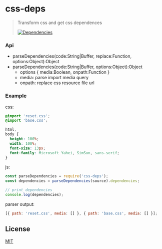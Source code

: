 # css-deps

> Transform css and get css dependences
>
> [![Dependencies][david-image]][david-url]

### Api

* parseDependencies(code:String|Buffer, replace:Function, options:Object):Object
* parseDependencies(code:String|Buffer, options:Object):Object
  * options { media:Boolean, onpath:Function }
  * media: parse import media query
  * onpath: replace css resource file url

### Example

css:

```css
@import 'reset.css';
@import 'base.css';

html,
body {
  height: 100%;
  width: 100%;
  font-size: 13px;
  font-family: Microsoft Yahei, SimSun, sans-serif;
}
```

js:

```js
const parseDependencies = require('css-deps');
const dependencies = parseDependencies(source).dependencies;

// print dependencies
console.log(dependencies);
```

parser output:

```js
[{ path: 'reset.css', media: [] }, { path: 'base.css', media: [] }];
```

## License

[MIT](LICENSE)

[david-image]: http://img.shields.io/david/nuintun/css-deps.svg?style=flat-square
[david-url]: https://david-dm.org/nuintun/css-deps
